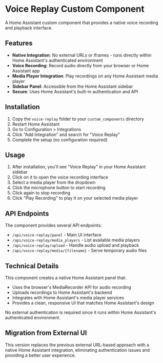 # Voice Replay Custom Component

A Home Assistant custom component that provides a native voice recording and playback interface.

## Features

- **Native Integration**: No external URLs or iframes - runs directly within Home Assistant's authenticated environment
- **Voice Recording**: Record audio directly from your browser or Home Assistant app
- **Media Player Integration**: Play recordings on any Home Assistant media player
- **Sidebar Panel**: Accessible from the Home Assistant sidebar
- **Secure**: Uses Home Assistant's built-in authentication and API

## Installation

1. Copy the `voice-replay` folder to your `custom_components` directory
2. Restart Home Assistant
3. Go to Configuration > Integrations
4. Click "Add Integration" and search for "Voice Replay"
5. Complete the setup (no configuration required)

## Usage

1. After installation, you'll see "Voice Replay" in your Home Assistant sidebar
2. Click on it to open the voice recording interface
3. Select a media player from the dropdown
4. Click the microphone button to start recording
5. Click again to stop recording
6. Click "Play Recording" to play it on your selected media player

## API Endpoints

The component provides several API endpoints:

- `/api/voice-replay/panel` - Main UI interface
- `/api/voice-replay/media_players` - List available media players
- `/api/voice-replay/upload` - Handle audio upload and playback
- `/api/voice-replay/media/{filename}` - Serve temporary audio files

## Technical Details

This component creates a native Home Assistant panel that:
- Uses the browser's MediaRecorder API for audio recording
- Uploads recordings to Home Assistant's backend
- Integrates with Home Assistant's media player services
- Provides a clean, responsive UI that matches Home Assistant's design

No external authentication is required since it runs within Home Assistant's authenticated environment.

## Migration from External UI

This version replaces the previous external URL-based approach with a native Home Assistant integration, eliminating authentication issues and providing a better user experience.
